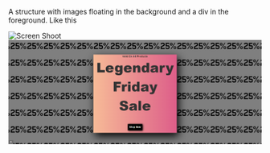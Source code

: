 A structure with images floating in the background and a div in the foreground. Like this

![Screen Shoot](/assets\legendary-friday-sale.PNG)
![Screen Shoot](https://raw.githubusercontent.com/muhammedalibilgin/useful-code-snippets/main/Html-CSS/Legendary-Friday-Sale/assets/legendary-friday-sale.PNG)


